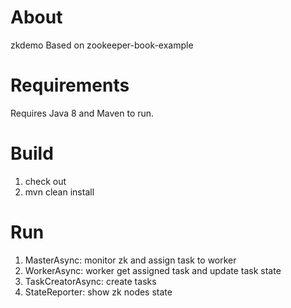 About
====================
zkdemo
Based on zookeeper-book-example

Requirements
====================
Requires Java 8 and Maven to run.

Build
====================
1. check out
2. mvn clean install

Run
====================
1. MasterAsync: monitor zk and assign task to worker
2. WorkerAsync: worker get assigned task and update task state
3. TaskCreatorAsync: create tasks
4. StateReporter: show zk nodes state
